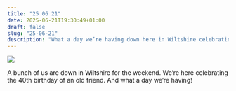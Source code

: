 ```yaml
---
title: "25 06 21"
date: 2025-06-21T19:30:49+01:00
draft: false
slug: "25-06-21"
description: "What a day we’re having down here in Wiltshire celebrating the 40th birthday of an old friend."
---
```


![](https://res.cloudinary.com/harrycresswell/image/upload/v1750675747/hc/2967e9dd-651d-4adb-846f-2a47346cfa1e.jpg)

A bunch of us are down in Wiltshire for the weekend. We’re here celebrating the 40th birthday of an old friend. And what a day we’re having!
 